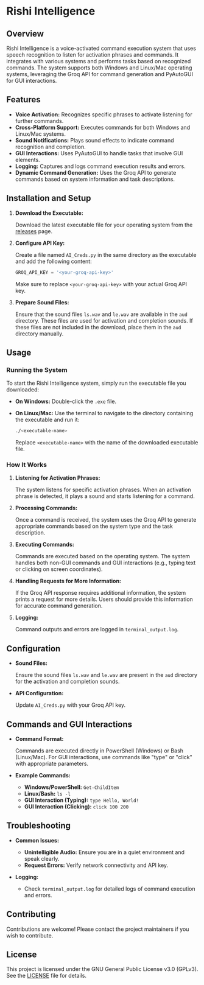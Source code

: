 # Rishi Intelligence

## Overview

Rishi Intelligence is a voice-activated command execution system that uses speech recognition to listen for activation phrases and commands. It integrates with various systems and performs tasks based on recognized commands. The system supports both Windows and Linux/Mac operating systems, leveraging the Groq API for command generation and PyAutoGUI for GUI interactions.

## Features

- **Voice Activation:** Recognizes specific phrases to activate listening for further commands.
- **Cross-Platform Support:** Executes commands for both Windows and Linux/Mac systems.
- **Sound Notifications:** Plays sound effects to indicate command recognition and completion.
- **GUI Interactions:** Uses PyAutoGUI to handle tasks that involve GUI elements.
- **Logging:** Captures and logs command execution results and errors.
- **Dynamic Command Generation:** Uses the Groq API to generate commands based on system information and task descriptions.

## Installation and Setup

1. **Download the Executable:**

   Download the latest executable file for your operating system from the [releases](https://github.com/RishiSpace/RI/releases) page.

2. **Configure API Key:**

   Create a file named `AI_Creds.py` in the same directory as the executable and add the following content:

   ```python
   GROQ_API_KEY = '<your-groq-api-key>'
   ```

   Make sure to replace `<your-groq-api-key>` with your actual Groq API key.

3. **Prepare Sound Files:**

   Ensure that the sound files `ls.wav` and `le.wav` are available in the `aud` directory. These files are used for activation and completion sounds. If these files are not included in the download, place them in the `aud` directory manually.

## Usage

### Running the System

To start the Rishi Intelligence system, simply run the executable file you downloaded:

- **On Windows:** Double-click the `.exe` file.
- **On Linux/Mac:** Use the terminal to navigate to the directory containing the executable and run it:

  ```bash
  ./<executable-name>
  ```

  Replace `<executable-name>` with the name of the downloaded executable file.

### How It Works

1. **Listening for Activation Phrases:**

   The system listens for specific activation phrases. When an activation phrase is detected, it plays a sound and starts listening for a command.

2. **Processing Commands:**

   Once a command is received, the system uses the Groq API to generate appropriate commands based on the system type and the task description.

3. **Executing Commands:**

   Commands are executed based on the operating system. The system handles both non-GUI commands and GUI interactions (e.g., typing text or clicking on screen coordinates).

4. **Handling Requests for More Information:**

   If the Groq API response requires additional information, the system prints a request for more details. Users should provide this information for accurate command generation.

5. **Logging:**

   Command outputs and errors are logged in `terminal_output.log`.

## Configuration

- **Sound Files:**
  
  Ensure the sound files `ls.wav` and `le.wav` are present in the `aud` directory for the activation and completion sounds.

- **API Configuration:**

  Update `AI_Creds.py` with your Groq API key.

## Commands and GUI Interactions

- **Command Format:**
  
  Commands are executed directly in PowerShell (Windows) or Bash (Linux/Mac). For GUI interactions, use commands like "type" or "click" with appropriate parameters.

- **Example Commands:**
  
  - **Windows/PowerShell:** `Get-ChildItem`
  - **Linux/Bash:** `ls -l`
  - **GUI Interaction (Typing):** `type Hello, World!`
  - **GUI Interaction (Clicking):** `click 100 200`

## Troubleshooting

- **Common Issues:**
  - **Unintelligible Audio:** Ensure you are in a quiet environment and speak clearly.
  - **Request Errors:** Verify network connectivity and API key.

- **Logging:**
  - Check `terminal_output.log` for detailed logs of command execution and errors.

## Contributing

Contributions are welcome! Please contact the project maintainers if you wish to contribute.

## License

This project is licensed under the GNU General Public License v3.0 (GPLv3). See the [LICENSE](LICENSE) file for details.

